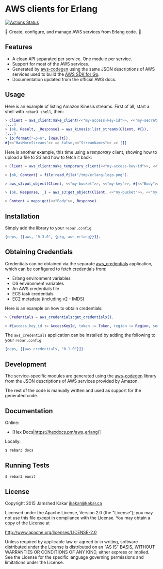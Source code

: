 # AWS clients for Erlang

[![Actions Status](https://github.com/aws-beam/aws-erlang/workflows/Build/badge.svg)](https://github.com/aws-beam/aws-erlang/actions)

:rocket: Create, configure, and manage AWS services from Erlang code. :rocket:

## Features

* A clean API separated per service. One module per service.
* Support for most of the AWS services.
* Generated by [aws-codegen](https://github.com/aws-beam/aws-codegen) using the
  same JSON descriptions of AWS services used to build the
  [AWS SDK for Go](https://github.com/aws/aws-sdk-go/tree/master/models/apis).
* Documentation updated from the official AWS docs.

## Usage

Here is an example of listing Amazon Kinesis streams. First of all,
start a shell with `rebar3 shell`, then:

```erlang
> Client = aws_client:make_client(<<"my-access-key-id">>, <<"my-secret-access-key">>, <<"eu-west-1">>),
[...]
> {ok, Result, _Response} = aws_kinesis:list_streams(Client, #{}),
[...]
> io:format("~p~n", [Result]).
#{<<"HasMoreStreams">> => false,<<"StreamNames">> => []}
```

Here is another example, this time using a _temporary_ client, showing
how to upload a file to _S3_ and how to fetch it back:

```erlang
> Client = aws_client:make_temporary_client(<<"my-access-key-id">>, <<"my-secret-access-key">>, <<"my-token">>, <<"eu-west-1">>).

> {ok, Content} = file:read_file("/tmp/erlang-logo.png").

> aws_s3:put_object(Client, <<"my-bucket">>, <<"my-key">>, #{<<"Body">> => Content}).

> {ok, Response, _} = aws_s3:get_object(Client, <<"my-bucket">>, <<"my-key">>).

> Content = maps:get(<<"Body">>, Response).
```

## Installation

Simply add the library to your `rebar.config`:

```erlang
{deps, [{aws, "0.3.0", {pkg, aws_erlang}}]}.
```

## Obtaining Credentials

Credentials can be obtained via the separate [aws_credentials](https://github.com/aws-beam/aws_credentials) application, which can be configured to fetch credentials from:

* Erlang environment variables
* OS environment variables
* An AWS credentials file
* ECS task credentials
* EC2 metadata (including v2 - IMDS)

Here is an example on how to obtain credentials:

```erlang
> Credentials = aws_credentials:get_credentials().

> #{access_key_id := AccessKeyId, token := Token, region := Region, secret_access_key := SecretAccessKey} = Credentials.
```

The `aws_credentials` application can be installed by adding the following to your `rebar.config`:

```erlang
{deps, [{aws_credentials, "0.1.0"}]}.
```

## Development

The service-specific modules are generated using the [aws-codegen](https://github.com/aws-beam/aws-codegen) library from the JSON descriptions of AWS services provided by Amazon.

The rest of the code is manually written and used as support for the generated code.

## Documentation

Online:

* [Hex Docs|https://hexdocs.pm/aws_erlang/]

Locally:

```bash
$ rebar3 docs
```

## Running Tests

```bash
$ rebar3 eunit
```

## License

Copyright 2015 Jamshed Kakar <jkakar@kakar.ca>

Licensed under the Apache License, Version 2.0 (the "License");
you may not use this file except in compliance with the License.
You may obtain a copy of the License at

  http://www.apache.org/licenses/LICENSE-2.0

Unless required by applicable law or agreed to in writing, software
distributed under the License is distributed on an "AS IS" BASIS,
WITHOUT WARRANTIES OR CONDITIONS OF ANY KIND, either express or implied.
See the License for the specific language governing permissions and
limitations under the License.
